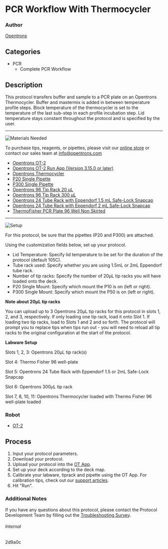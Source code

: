 # PCR Workflow With Thermocycler

### Author
[Opentrons](https://opentrons.com/)

## Categories
* PCR
	* Complete PCR Workflow

## Description
This protocol transfers buffer and sample to a PCR plate on an Opentrons Thermocycler. Buffer and mastermix is added in between temperature profile steps. Block temperature of the thermocycler is set to the temperature of the last sub-step in each profile incubation step. Lid temperature stays constant throughout the protocol and is specified by the user.

---
![Materials Needed](https://s3.amazonaws.com/opentrons-protocol-library-website/custom-README-images/001-General+Headings/materials.png)

To purchase tips, reagents, or pipettes, please visit our [online store](https://shop.opentrons.com/) or contact our sales team at [info@opentrons.com](mailto:info@opentrons.com)

* [Opentrons OT-2](https://shop.opentrons.com/collections/ot-2-robot/products/ot-2)
* [Opentrons OT-2 Run App (Version 3.15.0 or later)](https://opentrons.com/ot-app/)
* [Opentrons Thermocycler](https://opentrons.com/modules/#thermocycler_module)
* [P20 Single Pipette](https://shop.opentrons.com/collections/ot-2-robot/products/single-channel-electronic-pipette)
* [P300 Single Pipette](https://shop.opentrons.com/collections/ot-2-robot/products/single-channel-electronic-pipette)
* [Opentrons 96 Tip Rack 20 µL](https://labware.opentrons.com/opentrons_96_tiprack_20ul?category=tipRack)
* [Opentrons 96 Tip Rack 300 µL](https://labware.opentrons.com/opentrons_96_tiprack_300ul?category=tipRack)
* [Opentrons 24 Tube Rack with Eppendorf 1.5 mL Safe-Lock Snapcap](https://labware.opentrons.com/opentrons_24_tuberack_eppendorf_1.5ml_safelock_snapcap?category=tubeRack)
* [Opentrons 24 Tube Rack with Eppendorf 2 mL Safe-Lock Snapcap](https://labware.opentrons.com/opentrons_24_tuberack_eppendorf_2ml_safelock_snapcap?category=tubeRack)
* [ThermoFisher PCR Plate 96 Well Non Skirted](https://www.thermofisher.com/order/catalog/product/AB0600?us&en#/AB0600?us&en)






---
![Setup](https://s3.amazonaws.com/opentrons-protocol-library-website/custom-README-images/001-General+Headings/Setup.png)

For this protocol, be sure that the pipettes (P20 and P300) are attached.

Using the customization fields below, set up your protocol.
* Lid Temperature: Specify lid temperature to be set for the duration of the protocol (default 105C).
* Tube rack used: Specify whether you are using 1.5mL or 2mL Eppendorf tube rack.
* Number of tip racks: Specify the number of 20µL tip racks you will have loaded onto the deck.
* P20 Single Mount: Specify which mount the P10 is on (left or right).
* P300 Single Mount: Specify which mount the P50 is on (left or right).

**Note about 20µL tip racks**

You can upload up to 3 Opentrons 20µL tip racks for this protocol in slots 1, 2, and 3, respectively. If only loading one tip rack, load it onto Slot 1. If loading two tip racks, load to Slots 1 and 2 and so forth. The protocol will prompt you to replace tips when tips run out - you will need to reload all tip racks to the original configuration at the start of the protocol.

**Labware Setup**

Slots 1, 2, 3: Opentrons 20µL tip rack(s)

Slot 4: Thermo Fisher 96 well-plate

Slot 5: Opentrons 24 Tube Rack with Eppendorf 1.5 or 2mL Safe-Lock Snapcap

Slot 6: Opentrons 300µL tip rack

Slot 7, 8, 10, 11: Opentrons Thermocycler loaded with Thermo Fisher 96 well-plate loaded


### Robot
* [OT-2](https://opentrons.com/ot-2)

## Process

1. Input your protocol parameters.
2. Download your protocol.
3. Upload your protocol into the [OT App](https://opentrons.com/ot-app).
4. Set up your deck according to the deck map.
5. Calibrate your labware, tiprack and pipette using the OT App. For calibration tips, check out our [support articles](https://support.opentrons.com/en/collections/1559720-guide-for-getting-started-with-the-ot-2).
6. Hit "Run".

### Additional Notes
If you have any questions about this protocol, please contact the Protocol Development Team by filling out the [Troubleshooting Survey](https://protocol-troubleshooting.paperform.co/).

###### Internal
2d9a0c
